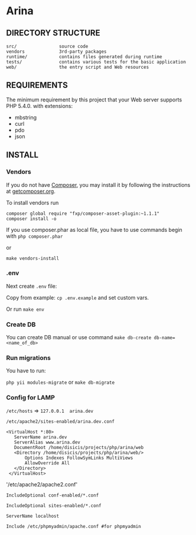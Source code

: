 # Arina

## DIRECTORY STRUCTURE

```
src/ 				source code
vendors				3rd-party packages
runtime/            contains files generated during runtime
tests/              contains various tests for the basic application
web/				the entry script and Web resources
```

## REQUIREMENTS

The minimum requirement by this project that your Web server supports PHP 5.4.0. with extensions:
- mbstring
- curl
- pdo
- json

## INSTALL

### Vendors

If you do not have [Composer](http://getcomposer.org/), you may install it by following the instructions
at [getcomposer.org](http://getcomposer.org/doc/00-intro.md#installation-nix).

To install vendors run
```
composer global require "fxp/composer-asset-plugin:~1.1.1"
composer install -o
```
If you use composer.phar as local file, you have to use commands begin with `php composer.phar`

or

`make vendors-install`

### .env

Next create `.env` file:

Copy from example: `cp .env.example` and set custom vars. 

Or run `make env`

### Create DB

You can create DB manual or use command `make db-create db-name=<name_of_db>`

### Run migrations

You have to run:

`php yii modules-migrate` or `make db-migrate`

### Config for LAMP

`/etc/hosts` => `127.0.0.1 	arina.dev`


`/etc/apache2/sites-enabled/arina.dev.conf`

```
<VirtualHost *:80>
   ServerName arina.dev
   ServerAlias www.arina.dev
   DocumentRoot /home/disicis/projects/php/arina/web
   <Directory /home/disicis/projects/php/arina/web/>
       Options Indexes FollowSymLinks MultiViews
       AllowOverride All
   </Directory>
 </VirtualHost>
```

'/etc/apache2/apache2.conf'
```
IncludeOptional conf-enabled/*.conf

IncludeOptional sites-enabled/*.conf

ServerName localhost

Include /etc/phpmyadmin/apache.conf #for phpmyadmin
```

